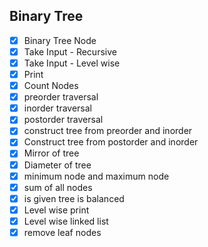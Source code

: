 ## Binary Tree

* [x] Binary Tree Node
* [x] Take Input - Recursive
* [x] Take Input - Level wise
* [x] Print
* [x] Count Nodes
* [x] preorder traversal
* [x] inorder traversal
* [x] postorder traversal
* [x] construct tree from preorder and inorder
* [x] Construct tree from postorder and inorder
* [x] Mirror of tree
* [x] Diameter of tree
* [x] minimum node and maximum node
* [x] sum of all nodes
* [x] is given tree is balanced
* [x] Level wise print
* [x] Level wise linked list
* [x] remove leaf nodes